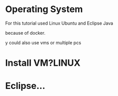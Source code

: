 # Operating System

For this tutorial used Linux Ubuntu and Eclipse Java

because of docker.



y could also use vms or multiple pcs











# Install VM?LINUX

# Eclipse...